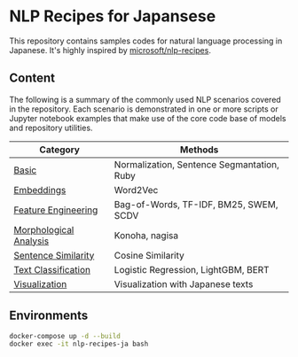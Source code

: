 # NLP Recipes for Japansese

This repository contains samples codes for natural language processing in Japanese.
It's highly inspired by [microsoft/nlp-recipes](https://github.com/microsoft/nlp-recipes).

## Content

The following is a summary of the commonly used NLP scenarios covered in the repository. Each scenario is demonstrated in one or more scripts or Jupyter notebook examples that make use of the core code base of models and repository utilities.

|Category|Methods|
|---| --- |
|[Basic](./examples/basic)|Normalization, Sentence Segmantation, Ruby|
|[Embeddings](./examples/embeddings)|Word2Vec|
|[Feature Engineering](./examples/feature_engineering)|Bag-of-Words, TF-IDF, BM25, SWEM, SCDV|
|[Morphological Analysis](./examples/morphological_analysis)|Konoha, nagisa|
|[Sentence Similarity](./examples/sentence_similarity)|Cosine Similarity|
|[Text Classification](./examples/text_classification)|Logistic Regression, LightGBM, BERT|
|[Visualization](./examples/visualization)|Visualization with Japanese texts|

## Environments

```bash
docker-compose up -d --build
docker exec -it nlp-recipes-ja bash
```
